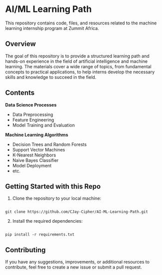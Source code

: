 # AI/ML Learning Path

This repository contains code, files, and resources related to the machine learning
internship program at Zummit Africa.

## Overview

The goal of this repository is to provide a structured learning path and
hands-on experience in the field of artificial intelligence and machine learning.
The materials cover a wide range of topics, from fundamental concepts to practical
applications, to help interns develop the necessary skills and knowledge to succeed in the field.

## Contents

**Data Science Processes**

- Data Preprocessing
- Feature Engineering
- Model Training and Evaluation

**Machine Learning Algorithms**

- Decision Trees and Random Forests
- Support Vector Machines
- K-Nearest Neighbors
- Naive Bayes Classifier
- Model Deployment
- etc.

## Getting Started with this Repo

1. Clone the repository to your local machine:
```

git clone https://github.com/CJay-Cipher/AI-ML-Learning-Path.git

```
2. Install the required dependencies:
```

pip install -r requirements.txt

```
## Contributing

If you have any suggestions, improvements, or additional resources to contribute,
feel free to create a new issue or submit a pull request.

